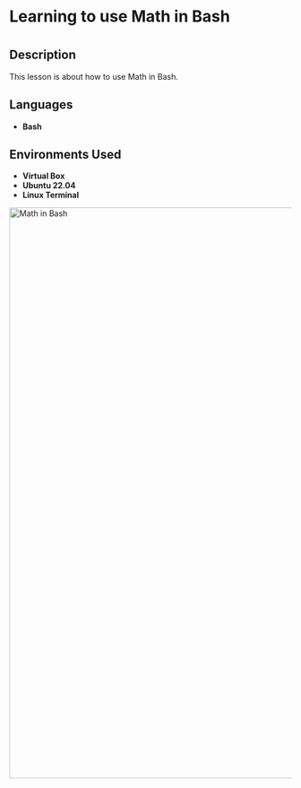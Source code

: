 <h1>Learning to use Math in Bash<h1>



<h2>Description</h2>
This lesson is about how to use Math in Bash.
<br />


<h2>Languages</h2>

- <b>Bash</b> 

<h2>Environments Used </h2>

- <b>Virtual Box</b>
- <b>Ubuntu 22.04</b>
- <b>Linux Terminal</b>


<!-- <p align="center"> --!>
<img width="1019" alt="Math in Bash" src="https://user-images.githubusercontent.com/103763124/192887071-94eedfca-f397-47d4-b5d0-b728c92c4ab8.png">
</p>

<!--
 ```diff
- text in red
+ text in green
! text in orange
# text in gray
@@ text in purple (and bold)@@
```
--!>


